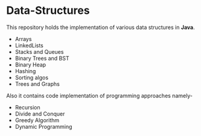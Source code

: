 # Data-Structures

This repository holds the implementation of various data structures in **Java**.
* Arrays
* LinkedLists
* Stacks and Queues
* Binary Trees and BST
* Binary Heap
* Hashing
* Sorting algos
* Trees and Graphs

Also it contains code implementation of programming approaches namely-
* Recursion
* Divide and Conquer
* Greedy Algorithm
* Dynamic Programming
